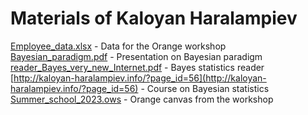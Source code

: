 # Materials of Kaloyan Haralampiev

[Employee_data.xlsx](Employee_data.xlsx) - Data for the Orange workshop   
[Bayesian_paradigm.pdf](Bayesian_paradigm.pdf) - Presentation on Bayesian paradigm     
[reader_Bayes_very_new_Internet.pdf](reader_Bayes_very_new_Internet.pdf) - Bayes statistics reader   
[http://kaloyan-haralampiev.info/?page_id=56](http://kaloyan-haralampiev.info/?page_id=56) - Course on Bayesian statistics   
[Summer_school_2023.ows](Summer_school_2023.ows) - Orange canvas from the workshop   
